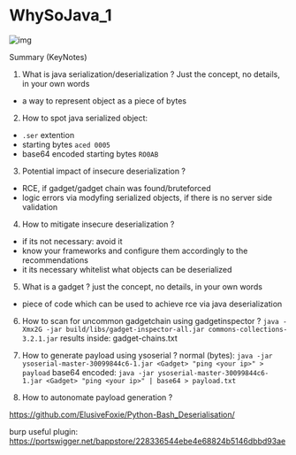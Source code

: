 # WhySoJava_1
![img](https://user-images.githubusercontent.com/44260690/187186386-ecda9b10-9749-47a5-9e91-a9790b4667f8.png)

Summary (KeyNotes)

1. What is java serialization/deserialization ? Just the concept, no details, in your own words
- a way to represent object as a piece of bytes

2. How to spot java serialized object: 
- `.ser` extention
- starting bytes `aced 0005`
- base64 encoded starting bytes `RO0AB`

3. Potential impact of insecure deserialization ?
- RCE, if gadget/gadget chain was found/bruteforced
- logic errors via modyfing serialized objects, if there is no server side validation

4. How to mitigate insecure deserialization ?
- if its not necessary: avoid it
- know your frameworks and configure them accordingly to the recommendations
- it its necessary whitelist what objects can be deserialized

5. What is a gadget ? just the concept, no details, in your own words
- piece of code which can be used to achieve rce via java deserialization

6. How to scan for uncommon gadgetchain using gadgetinspector ?
`java -Xmx2G -jar build/libs/gadget-inspector-all.jar commons-collections-3.2.1.jar`
results inside: gadget-chains.txt

7. How to generate payload using ysoserial ? 
normal (bytes):
`java -jar ysoserial-master-30099844c6-1.jar <Gadget> "ping <your ip>" > payload`
base64 encoded:
`java -jar ysoserial-master-30099844c6-1.jar <Gadget> "ping <your ip>" | base64 > payload.txt`

8. How to autonomate payload generation ?
 
https://github.com/ElusiveFoxie/Python-Bash_Deserialisation/

burp useful plugin:
https://portswigger.net/bappstore/228336544ebe4e68824b5146dbbd93ae
